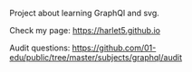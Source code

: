 Project about learning GraphQl and svg.

Check my page: https://harlet5.github.io

Audit questions: https://github.com/01-edu/public/tree/master/subjects/graphql/audit